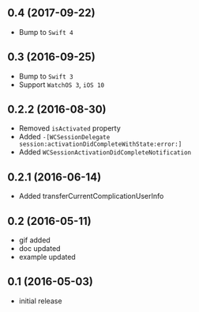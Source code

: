 ## 0.4 (2017-09-22)
- Bump to `Swift 4`

## 0.3 (2016-09-25)

- Bump to `Swift 3`
- Support `WatchOS 3`, `iOS 10`

## 0.2.2 (2016-08-30)

- Removed `isActivated` property
- Added `-[WCSessionDelegate session:activationDidCompleteWithState:error:]`
- Added `WCSessionActivationDidCompleteNotification`

## 0.2.1 (2016-06-14)

- Added transferCurrentComplicationUserInfo

## 0.2 (2016-05-11)

- gif added
- doc updated
- example updated

## 0.1 (2016-05-03)

- initial release
